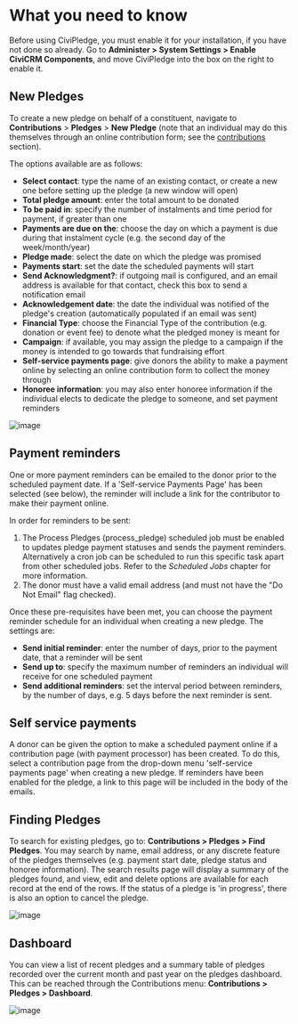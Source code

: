 # What you need to know

Before using CiviPledge, you must enable it for your installation, if
you have not done so already. Go to **Administer > System Settings > Enable CiviCRM Components**, and move CiviPledge into the
box on the right to enable it.

## New Pledges

To create a new pledge on behalf of a constituent, navigate to
**Contributions** > **Pledges** > **New Pledge** (note that an
individual may do this themselves through an online contribution form;
see the [contributions](/contributions/what-is-civicontribute.md) section).

The options available are as follows:

-   **Select contact**: type the name of an existing contact, or create
    a new one before setting up the pledge (a new window will open)
-   **Total pledge amount**: enter the total amount to be donated
-   **To be paid in**: specify the number of instalments and time period
    for payment, if greater than one
-   **Payments are due on the**: choose the day on which a payment is
    due during that instalment cycle (e.g. the second day of the
    week/month/year)
-   **Pledge made**: select the date on which the pledge was promised
-   **Payments start**: set the date the scheduled payments will start
-   **Send Acknowledgment?**: if outgoing mail is configured, and an
    email address is available for that contact, check this box to send
    a notification email
-   **Acknowledgement date**: the date the individual was notified of
    the pledge's creation (automatically populated if an email was sent)
-   **Financial Type**: choose the Financial Type of the contribution
    (e.g. donation or event fee) to denote what the pledged money is
    meant for
-   **Campaign**: if available, you may assign the pledge to a campaign
    if the money is intended to go towards that fundraising effort
-   **Self-service payments page**: give donors the ability to make a
    payment online by selecting an online contribution form to collect
    the money through
-   **Honoree information**: you may also enter honoree information if
    the individual elects to dedicate the pledge to someone, and set
    payment reminders



![image](/img/new_pledge2.png)

## Payment reminders

One or more payment reminders can be emailed to the donor prior to the
scheduled payment date. If a 'Self-service Payments Page' has been
selected (see below), the reminder will include a link for the
contributor to make their payment online.

In order for reminders to be sent:

1.  The Process Pledges (process_pledge) scheduled job must be enabled
    to updates pledge payment statuses and sends the payment reminders.
    Alternatively a cron job can be scheduled to run this specific task
    apart from other scheduled jobs. Refer to the *Scheduled Jobs*
    chapter for more information.
2.  The donor must have a valid email address (and must not have the "Do
    Not Email" flag checked).

Once these pre-requisites have been met, you can choose the payment
reminder schedule for an individual when creating a new pledge. The
settings are:

-   **Send initial reminder**: enter the number of days, prior to the
    payment date, that a reminder will be sent
-   **Send up to**: specify the maximum number of reminders an
    individual will receive for one scheduled payment
-   **Send additional reminders**: set the interval period between
    reminders, by the number of days, e.g. 5 days before the next
    reminder is sent.

## Self service payments

A donor can be given the option to make a scheduled payment online if a
contribution page (with payment processor) has been created. To do this,
select a contribution page from the drop-down menu 'self-service
payments page' when creating a new pledge. If reminders have been
enabled for the pledge, a link to this page will be included in the body
of the emails.

## Finding Pledges

To search for existing pledges, go to: **Contributions > Pledges >  Find Pledges**. You may search by name, email address, or any
discrete feature of the pledges themselves (e.g. payment start date,
pledge status and honoree information). The search results page will
display a summary of the pledges found, and view, edit and delete
options are available for each record at the end of the rows. If the
status of a pledge is 'in progress', there is also an option to cancel
the pledge.

![image](/img/pledge_menu.png)

## Dashboard

You can view a list of recent pledges and a summary table of pledges
recorded over the current month and past year on the pledges dashboard.
This can be reached through the Contributions menu: **Contributions >
Pledges > Dashboard**.

![image](/img/pledge_table.png)
